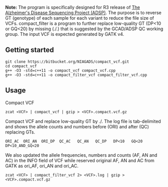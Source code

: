 **Note:** The program is specifically designed for R3 release of [The Alzheimer's Disease Sequencing Project (ADSP)](https://www.niagads.org/adsp/).
The purpose is to reverse GT (genotype) of each sample for each variant to reduce the file size of VCFs. compact_filter is a program to further replace low-quality GT (DP<10 or GQ<20) by missing (./.) that is suggested by the GCAD/ADSP QC working group.  The input VCF is expected generated  by GATK v4.

## Getting started

	git clone https://bitbucket.org/NIAGADS/compact_vcf.git
	cd compact_vcf
	g++ -O3 -std=c++11 -o compact_vcf compact_vcf.cpp
	g++ -O3 -std=c++11 -o compact_filter_vcf compact_filter_vcf.cpp

## Usage
Compact VCF

	zcat <VCF> | compact_vcf | gzip > <VCF>.compact.vcf.gz

Compact VCF and replace low-quality GT by ./.
The log file is tab-delimited and shows the allele counts and numbers before (ORI) and after (QC) replacing GTs.

	ORI_AC	ORI_AN	ORI_DP	QC_AC	QC_AN	QC_DP	DP<10	GQ<20	DP<10_AND_GQ<20

We also updated the allele frequencies, numbers and counts (AF, AN and AC) in the INFO field of VCF while reserved original AF, AN and AC from GATK as ori_AF, ori_AN and ori_AC.

	zcat <VCF> | compact_filter_vcf 2> <VCF>.log | gzip > <VCF>.compact.vcf.gz

